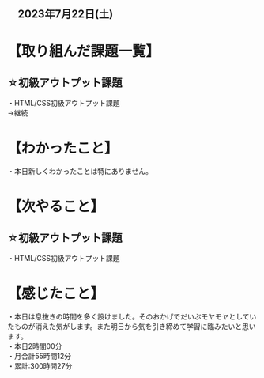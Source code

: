 ## 　2023年7月22日(土)
# 【取り組んだ課題一覧】
## ☆初級アウトプット課題
・HTML/CSS初級アウトプット課題<br>
→継続<br>
# 【わかったこと】
・本日新しくわかったことは特にありません。<br>
# 【次やること】
## ☆初級アウトプット課題
・HTML/CSS初級アウトプット課題<br>
# 【感じたこと】
・本日は息抜きの時間を多く設けました。そのおかげでだいぶモヤモヤとしていたものが消えた気がします。また明日から気を引き締めて学習に臨みたいと思います。<br>
・本日2時間00分<br>
・月合計55時間12分<br>
・累計:300時間27分<br>
